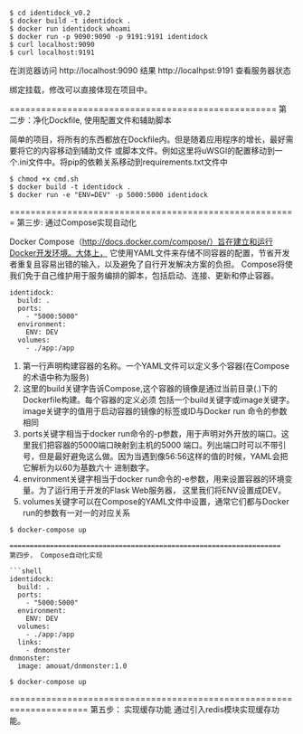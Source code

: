 ```shell
$ cd identidock_v0.2
$ docker build -t identidock .
$ docker run identidock whoami
$ docker run -p 9090:9090 -p 9191:9191 identidock
$ curl localhost:9090
$ curl localhost:9191
```
在浏览器访问
http://localhost:9090 结果
http://localhpst:9191 查看服务器状态


绑定挂载，修改可以直接体现在项目中。

===================================================
第二步：净化Dockfile, 使用配置文件和辅助脚本

简单的项目，将所有的东西都放在Dockfile内。但是随着应用程序的增长，最好需要将它的内容移动到辅助文件
或脚本文件。例如这里将uWSGI的配置移动到一个.ini文件中。将pip的依赖关系移动到requirements.txt文件中

```shell
$ chmod +x cmd.sh
$ docker build -t identidock .
$ docker run -e "ENV=DEV" -p 5000:5000 identidock
```

=======================================================
第三步: 通过Compose实现自动化

Docker Compose（http://docs.docker.com/compose/）旨在建立和运行Docker开发环境。大体上，
它使用YAML文件来存储不同容器的配置，节省开发者重复且容易出错的输入，以及避免了自行开发解决方案的负担。
Compose将使我们免于自己维护用于服务编排的脚本，包括启动、连接、更新和停止容器。

```shell
identidock:
  build: .
  ports:
    - "5000:5000"
  environment:
    ENV: DEV
  volumes:
    - ./app:/app
```

1. 第一行声明构建容器的名称。一个YAML文件可以定义多个容器(在Compose的术语中称为服务)
2. 这里的build关键字告诉Compose,这个容器的镜像是通过当前目录(.)下的Dockerfile构建。每个容器的定义必须
包括一个build关键字或image关键字。image关键字的值用于启动容器的镜像的标签或ID与Docker run 命令的参数相同
3. ports关键字相当于docker run命令的-p参数，用于声明对外开放的端口。这里我们把容器的5000端口映射到主机的5000
端口。列出端口时可以不带引号，但是最好避免这么做。因为当遇到像56:56这样的值的时候，YAML会把它解析为以60为基数六十
进制数字。
4. environment关键字相当于docker run命令的-e参数，用来设置容器的环境变量。为了运行用于开发的Flask Web服务器，
这里我们将ENV设置成DEV。
5. volumes关键字可以在Compose的YAML文件中设置，通常它们都与Docker run的参数有一对一的对应关系

```shell
$ docker-compose up
```
```
===================================================================
第四步， Compose自动化实现

```shell
identidock:
  build: .
  ports:
    - "5000:5000"
  environment:
    ENV: DEV
  volumes:
    - ./app:/app
  links:
    - dnmonster
dnmonster:
  image: amouat/dnmonster:1.0
```

```shell
$ docker-compose up
```
=====================================================================
第五步： 实现缓存功能
通过引入redis模块实现缓存功能。
